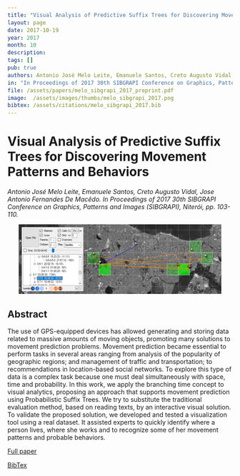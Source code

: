 ```yaml
---
title: "Visual Analysis of Predictive Suffix Trees for Discovering Movement Patterns and Behaviors"
layout: page
date: 2017-10-19
year: 2017
month: 10
description:
tags: []
pub: true
authors: Antonio José Melo Leite, Emanuele Santos, Creto Augusto Vidal, Jose Antonio Fernandes De Macêdo
in: "In Proceedings of 2017 30th SIBGRAPI Conference on Graphics, Patterns and Images (SIBGRAPI), Niterói, pp. 103-110"
file: /assets/papers/melo_sibgrapi_2017_preprint.pdf
image:  /assets/images/thumbs/melo_sibgrapi_2017.png
bibtex: /assets/citations/melo_sibgrapi_2017.bib
---
```


# Visual Analysis of Predictive Suffix Trees for Discovering Movement Patterns and Behaviors

*Antonio José Melo Leite, Emanuele Santos, Creto Augusto Vidal, Jose Antonio Fernandes De Macêdo. In Proceedings of 2017 30th SIBGRAPI Conference on Graphics, Patterns and Images (SIBGRAPI), Niterói, pp. 103-110.*

<center><img src="/assets/images/thumbs/melo_sibgrapi_2017.png" style="width: 90%;" /></center>

## Abstract

The use of GPS-equipped devices has allowed generating and storing data related to massive amounts of moving objects, promoting many solutions to movement prediction problems. Movement prediction became essential to perform tasks in several areas ranging from analysis of the popularity of geographic regions; and management of traffic and transportation; to recommendations in location-based social networks. To explore this type of data is a complex task because one must deal simultaneously with space, time and probability. In this work, we apply the branching time concept to visual analytics, proposing an approach that supports movement prediction using Probabilistic Suffix Trees. We try to substitute the traditional evaluation method, based on reading texts, by an interactive visual solution. To validate the proposed solution, we developed and tested a visualization tool using a real dataset. It assisted experts to quickly identify where a person lives, where she works and to recognize some of her movement patterns and probable behaviors.

[Full paper](/assets/papers/melo_sibgrapi_2017_preprint.pdf)

[BibTex](/assets/citations/melo_sibgrapi_2017.bib)